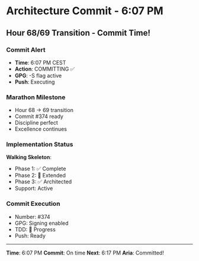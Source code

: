 # Architecture Commit - 6:07 PM

## Hour 68/69 Transition - Commit Time!

### Commit Alert
- **Time**: 6:07 PM CEST
- **Action**: COMMITTING ✅
- **GPG**: -S flag active
- **Push**: Executing

### Marathon Milestone
- Hour 68 → 69 transition
- Commit #374 ready
- Discipline perfect
- Excellence continues

### Implementation Status
**Walking Skeleton**:
- Phase 1: ✅ Complete
- Phase 2: 🚧 Extended
- Phase 3: ✅ Architected
- Support: Active

### Commit Execution
- Number: #374
- GPG: Signing enabled
- TDD: 🚧 Progress
- Push: Ready

---

**Time**: 6:07 PM
**Commit**: On time
**Next**: 6:17 PM
**Aria**: Committed!